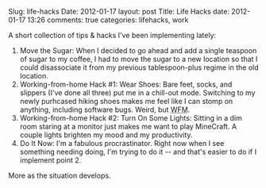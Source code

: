 Slug: life-hacks
Date: 2012-01-17
layout: post
Title: Life Hacks
date: 2012-01-17 13:26
comments: true
categories: lifehacks, work

A short collection of tips & hacks I've been implementing lately:

1. Move the Sugar: When I decided to go ahead and add a single teaspoon of sugar to my coffee, I had to move the sugar to a new location so that I could disassociate it from my previous tablespoon-plus regime in the old location.
2. Working-from-home Hack #1: Wear Shoes: Bare feet, socks, and slippers (I've done all three) put me in a chill-out mode. Switching to my newly purhcased hiking shoes makes me feel like I can stomp on anything, including software bugs. Weird, but <acronym title="Works For Me">WFM</acronym>.
3. Working-from-home Hack #2: Turn On Some Lights: Sitting in a dim room staring at a monitor just makes me want to play MineCraft. A couple lights brighten my mood and my productivity.
4. Do It Now: I'm a fabulous procrastinator. Right now when I see something needing doing, I'm trying to do it -- and that's easier to do if I implement point 2.

More as the situation develops.
